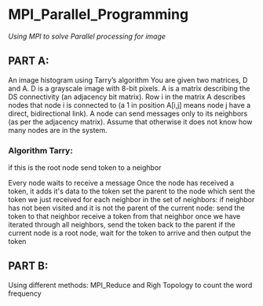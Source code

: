 # MPI_Parallel_Programming

*Using MPI to solve Parallel processing for image*

## PART A:
An image histogram using Tarry’s algorithm
You are given two matrices, D and A. D is a grayscale image with 8-bit pixels. A is a matrix describing the DS connectivity (an adjacency bit matrix). Row i in the matrix A describes nodes that node i is connected to (a 1 in position A[i,j] means node j have a direct, bidirectional link). A node can send messages only to its neighbors (as per the adjacency matrix). Assume that otherwise it does not know how many nodes are in the system. 

### Algorithm Tarry:
if this is the root node
  send token to a neighbor

Every node waits to receive a message
Once the node has received a token, it adds it's data to the token
set the parent to the node which sent the token we just received
for each  neighbor in the set of neighbors:
  if neighbor has not been visited and it is not the parent of the current node:
    send the token to that neighbor
    receive a token from that neighbor
once we have iterated through all neighbors, send the token back to the parent
if the current node is a root node, wait for the token to arrive and then output the token

## PART B:
Using different methods: MPI_Reduce and Righ Topology to count the word frequency

